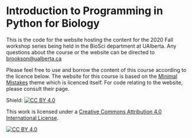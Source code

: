 # Introduction to Programming in Python for Biology

This is the code for the website hosting the content for the 2020 Fall workshop series being held in the BioSci department at UAlberta. Any questions about the course or the website can be directed to brookson@ualberta.ca

Please feel free to use and borrow the content of this course according to the licence below. The website for this course is based on the [Minimal Mistakes](https://github.com/mmistakes/minimal-mistakes) theme which is licenced itself. For code relating to the website, please consult their page. 

Shield: [![CC BY 4.0][cc-by-shield]][cc-by]

This work is licensed under a
[Creative Commons Attribution 4.0 International License][cc-by].

[![CC BY 4.0][cc-by-image]][cc-by]

[cc-by]: http://creativecommons.org/licenses/by/4.0/
[cc-by-image]: https://i.creativecommons.org/l/by/4.0/88x31.png
[cc-by-shield]: https://img.shields.io/badge/License-CC%20BY%204.0-lightgrey.svg
